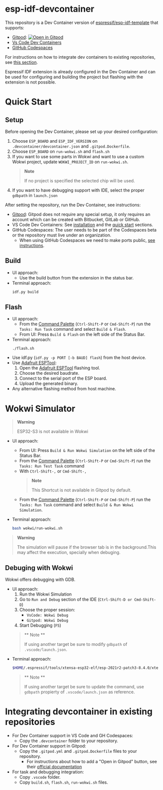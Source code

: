 # esp-idf-devcontainer

This repository is a Dev Container version of [espressif/esp-idf-template](https://github.com/espressif/esp-idf-template)
that supports:
-  [Gitpod](https://gitpod.io/): [![Open in Gitpod](https://gitpod.io/button/open-in-gitpod.svg)](https://gitpod.io/github.com/SergioGasquez/esp-idf-devcontainer/)
-  [Vs Code Dev Containers](https://code.visualstudio.com/docs/remote/containers)
-  [GitHub Codespaces](https://docs.github.com/en/codespaces/developing-in-codespaces/creating-a-codespace)

For instructions on how to integrate dev containers to existing repositories, see
[this section](#integrating-devcontainer-in-existing-repositories).

Espressif IDF extension is already configured in the Dev Container and can be used
for configuring and building the project but flashing with the extension is not possible.

# Quick Start

## Setup
Before opening the Dev Container, please set up your desired configuration:
1. Choose `ESP_BOARD` and `ESP_IDF_VERSION` on `.devcontainer/devcontainer.json`
   and `.gitpod.Dockerfile`.
1. Choose `ESP_BOARD` on `run-wokwi.sh` and `flash.sh`
1. If you want to use some parts in Wokwi and want to use a custom Wokwi project,
   update `WOKWI_PROJECT_ID` on `run-wokwi.sh`.
   > **Note**
   >
   > If no project is specified the selected chip will be used.
1. If you want to have debugging support with IDE, select the proper `gdbpath`
   in `launch.json`

After setting the repository, run the Dev Container, see instructions:
-  [Gitpod](https://gitpod.io/): Gitpod does not require any special setup, it
only requires an account which can be created with Bitbucket, GitLab or GitHub.
-  VS Code Dev Containers: See [installation](https://code.visualstudio.com/docs/remote/containers#_installation)
and the [quick start](https://code.visualstudio.com/docs/remote/containers#_quick-start-open-an-existing-folder-in-a-container) sections.
-  GitHub Codespaces: The user needs to be part of the Codespaces beta or the repository must live under an organization.
   - When using GitHub Codespaces we need to make ports public, [see instructions](https://docs.github.com/en/codespaces/developing-in-codespaces/forwarding-ports-in-your-codespace#sharing-a-port).

## Build
- UI approach:
  - Use the build button from the extension in the status bar.
- Terminal approach:
    ```bash
    idf.py build
    ```

## Flash

- UI approach:
    - From the [Command Palette](https://code.visualstudio.com/docs/getstarted/userinterface#_command-palette) (`Ctrl-Shift-P` or `Cmd-Shift-P`) run the `Tasks: Run Task` command and
    select `Build & Flash`.
    - From UI: Press `Build & Flash` on the left side of the Status Bar.
- Terminal approach:
    ```
    ./flash.sh
    ```
- Use idf.py (`idf.py -p PORT [-b BAUD] flash`) from the host device.
- Use [Adafruit ESPTool](https://adafruit.github.io/Adafruit_WebSerial_ESPTool/):
  1. Open the [Adafruit ESPTool](https://adafruit.github.io/Adafruit_WebSerial_ESPTool/) flashing tool.
  2. Choose the desired baudrate.
  3. Connect to the serial port of the ESP board.
  4. Upload the generated binary.
- Any alternative flashing method from host machine.


# Wokwi Simulator
> **Warning**
>
>  ESP32-S3 is not available in Wokwi

- UI approach:
    - From UI: Press `Build & Run Wokwi Simulation` on the left side of the Status Bar.
    - From the [Command Palette](https://code.visualstudio.com/docs/getstarted/userinterface#_command-palette) (`Ctrl-Shift-P` or `Cmd-Shift-P`) run the `Tasks: Run Test Task` command
    - With `Ctrl-Shift-,` or `Cmd-Shift-,`
        > **Note**
        >
        > This Shortcut is not available in Gitpod by default.
    - From the [Command Palette](https://code.visualstudio.com/docs/getstarted/userinterface#_command-palette) (`Ctrl-Shift-P` or `Cmd-Shift-P`) run the `Tasks: Run Task` command and
    select `Build & Run Wokwi Simulation`.
- Terminal approach:

    ```bash
    bash wokwi/run-wokwi.sh
    ```
> **Warning**
>
>  The simulation will pause if the browser tab is in the background.This may
> affect the execution, specially when debuging.

## Debuging with Wokwi

Wokwi offers debugging with GDB.
- UI approach:
    1. Run the Wokwi Simulation
    2. Go to `Run and Debug` section of the IDE (`Ctrl-Shift-D or Cmd-Shift-D`)
    3. Choose the proper session:
        - `VsCode: Wokwi Debug`
        - `Gitpod: Wokwi Debug`
    4. Start Debugging (`F5`)
    > ** Note **
    >
    > If using another target be sure to modify `gdbpath` of `.vscode/launch.json`.
- Terminal approach:
    ```bash
    $HOME/.espressif/tools/xtensa-esp32-elf/esp-2021r2-patch3-8.4.0/xtensa-esp32-elf/bin/xtensa-esp32-elf-gdb build/app-template.elf -ex "target remote localhost:9333"
    ```
    > ** Note **
    >
    > If using another target be sure to update the command, use  `gdbpath`
    > propierty of `.vscode/launch.json` as reference.


# Integrating devcontainer in existing repositories

- For Dev Container support in VS Code and GH Codespaces:
  - Copy the `.devcontainer` folder to your repository.
- For Dev Container support in Gitpod:
  - Copy the `.gitpod.yml` and `.gitpod.Dockerfile` files to your repository.
    - For instructions about how to add a "Open in Gitpod" button, see their
      [official documentation](https://www.gitpod.io/docs/getting-started#open-in-gitpod-button)
- For task and debugging integration:
  - Copy `.vscode` folder.
  - Copy `build.sh`, `flash.sh`, `run-wokwi.sh` files.